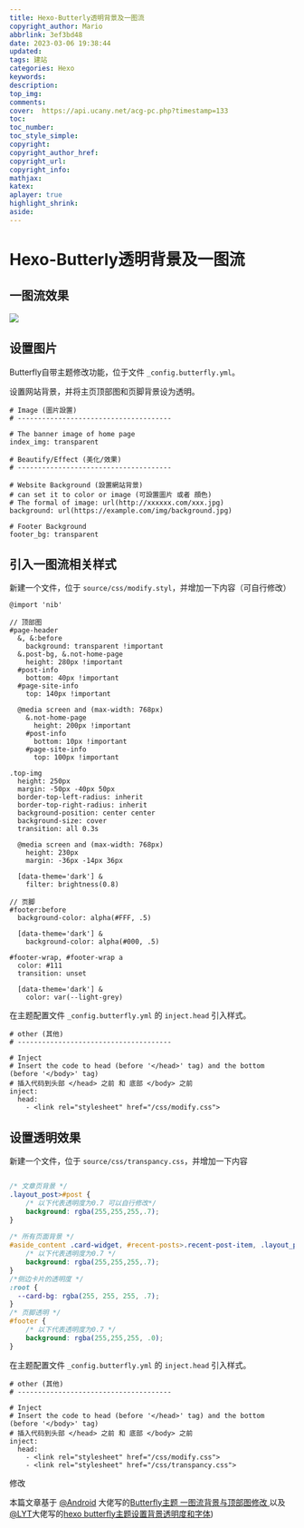 ```yaml
---
title: Hexo-Butterly透明背景及一图流
copyright_author: Mario
abbrlink: 3ef3bd48
date: 2023-03-06 19:38:44
updated:
tags: 建站
categories: Hexo
keywords:
description:
top_img:
comments:
cover:  https://api.ucany.net/acg-pc.php?timestamp=133
toc:
toc_number:
toc_style_simple:
copyright:
copyright_author_href:
copyright_url:
copyright_info:
mathjax:
katex:
aplayer: true
highlight_shrink:
aside:
---
```


# Hexo-Butterly透明背景及一图流

## 一图流效果

<img src="https://obsidian-1306832247.cos.ap-nanjing.myqcloud.com/hexo/Hexo%E4%B8%80%E5%9B%BE%E6%B5%81%E6%96%87%E7%AB%A0.jpg"/>

## **设置图片**

Butterfly自带主题修改功能，位于文件 `_config.butterfly.yml`。

设置网站背景，并将主页顶部图和页脚背景设为透明。

```
# Image (圖片設置)
# --------------------------------------

# The banner image of home page
index_img: transparent

# Beautify/Effect (美化/效果)
# --------------------------------------

# Website Background (設置網站背景)
# can set it to color or image (可設置圖片 或者 顔色)
# The formal of image: url(http://xxxxxx.com/xxx.jpg)
background: url(https://example.com/img/background.jpg)

# Footer Background
footer_bg: transparent
```

## 引入一图流相关样式

新建一个文件，位于 `source/css/modify.styl`，并增加一下内容（可自行修改）

```
@import 'nib'

// 顶部图
#page-header
  &, &:before
    background: transparent !important
  &.post-bg, &.not-home-page
    height: 280px !important
  #post-info
    bottom: 40px !important
  #page-site-info
    top: 140px !important

  @media screen and (max-width: 768px)
    &.not-home-page
      height: 200px !important
    #post-info
      bottom: 10px !important
    #page-site-info
      top: 100px !important

.top-img
  height: 250px
  margin: -50px -40px 50px
  border-top-left-radius: inherit
  border-top-right-radius: inherit
  background-position: center center
  background-size: cover
  transition: all 0.3s

  @media screen and (max-width: 768px)
    height: 230px
    margin: -36px -14px 36px

  [data-theme='dark'] &
    filter: brightness(0.8)

// 页脚
#footer:before
  background-color: alpha(#FFF, .5)

  [data-theme='dark'] &
    background-color: alpha(#000, .5)

#footer-wrap, #footer-wrap a
  color: #111
  transition: unset

  [data-theme='dark'] &
    color: var(--light-grey)
```

在主题配置文件 `_config.butterfly.yml` 的 `inject.head` 引入样式。

```
# other (其他)
# --------------------------------------

# Inject
# Insert the code to head (before '</head>' tag) and the bottom (before '</body>' tag)
# 插入代码到头部 </head> 之前 和 底部 </body> 之前
inject:
  head:
    - <link rel="stylesheet" href="/css/modify.css">
```

## 设置透明效果

新建一个文件，位于 `source/css/transpancy.css`，并增加一下内容

```css

/* 文章页背景 */
.layout_post>#post {
    /* 以下代表透明度为0.7 可以自行修改*/
    background: rgba(255,255,255,.7);
}
 
/* 所有页面背景 */
#aside_content .card-widget, #recent-posts>.recent-post-item, .layout_page>div:first-child:not(.recent-posts), .layout_post>#page, .layout_post>#post, .read-mode .layout_post>#post{
    /* 以下代表透明度为0.7 */
    background: rgba(255,255,255,.7);
}
/*侧边卡片的透明度 */
:root {
  --card-bg: rgba(255, 255, 255, .7);
}
/* 页脚透明 */
#footer {
	/* 以下代表透明度为0.7 */
	background: rgba(255,255,255, .0);
}
```

在主题配置文件 `_config.butterfly.yml` 的 `inject.head` 引入样式。

```
# other (其他)
# --------------------------------------

# Inject
# Insert the code to head (before '</head>' tag) and the bottom (before '</body>' tag)
# 插入代码到头部 </head> 之前 和 底部 </body> 之前
inject:
  head:
    - <link rel="stylesheet" href="/css/modify.css">
    - <link rel="stylesheet" href="/css/transpancy.css">
```

修改

本篇文章基于 [@Android](https://android99.com) 大佬写的[Butterfly主题 一图流背景与顶部图修改 ](https://android99.com/2021/08/10/butterfly-top-image-modify/)以及[@LYT](https://blog.lyt11.cn/)大佬写的[hexo butterfly主题设置背景透明度和字体](https://blog.lyt11.cn/posts/ffa37d2ba5f9/))


